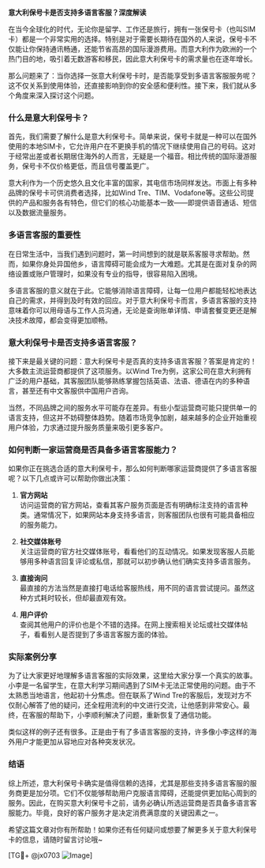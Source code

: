 **意大利保号卡是否支持多语言客服？深度解读**

在当今全球化的时代，无论你是留学、工作还是旅行，拥有一张保号卡（也叫SIM卡）都是一个非常实用的选择。特别是对于需要长期待在国外的人来说，保号卡不仅能让你保持通讯畅通，还能节省高昂的国际漫游费用。而意大利作为欧洲的一个热门目的地，吸引着无数游客和移民，因此意大利保号卡的需求量也在逐年增长。

那么问题来了：当你选择一张意大利保号卡时，是否能享受到多语言客服服务呢？这不仅关系到使用体验，还直接影响到你的安全感和便利性。接下来，我们就从多个角度来深入探讨这个问题。

### 什么是意大利保号卡？

首先，我们需要了解什么是意大利保号卡。简单来说，保号卡就是一种可以在国外使用的本地SIM卡，它允许用户在不更换手机的情况下继续使用自己的号码。这对于经常出差或者长期居住海外的人而言，无疑是一个福音。相比传统的国际漫游服务，保号卡不仅价格更低，而且信号覆盖更广。

意大利作为一个历史悠久且文化丰富的国家，其电信市场同样发达。市面上有多种品牌的保号卡可供消费者选择，比如Wind Tre、TIM、Vodafone等。这些公司提供的产品和服务各有特色，但它们的核心功能基本一致——即提供语音通话、短信以及数据流量服务。

### 多语言客服的重要性

在日常生活中，当我们遇到问题时，第一时间想到的就是联系客服寻求帮助。然而，如果你身处异国他乡，语言障碍可能会成为一大难题。尤其是在面对复杂的网络设置或账户管理时，如果没有专业的指导，很容易陷入困境。

多语言客服的意义就在于此。它能够消除语言障碍，让每一位用户都能轻松地表达自己的需求，并得到及时有效的回应。对于意大利保号卡而言，多语言客服的支持意味着你可以用母语与工作人员沟通，无论是查询账单详情、申请套餐变更还是解决技术故障，都会变得更加顺畅。

### 意大利保号卡是否支持多语言客服？

接下来是最关键的问题：意大利保号卡是否真的支持多语言客服？答案是肯定的！大多数主流运营商都提供了这项服务。以Wind Tre为例，这家公司在意大利拥有广泛的用户基础，其客服团队能够熟练掌握包括英语、法语、德语在内的多种语言，甚至还有中文客服供中国用户咨询。

当然，不同品牌之间的服务水平可能存在差异。有些小型运营商可能只提供单一的语言支持，但这并不妨碍整体趋势。随着市场竞争加剧，越来越多的企业开始重视用户体验，力求通过提升服务质量来吸引更多客户。

### 如何判断一家运营商是否具备多语言客服能力？

如果你正在挑选合适的意大利保号卡，那么如何判断哪家运营商提供了多语言客服呢？以下几点或许可以帮助你做出决策：

1. **官方网站**  
   访问运营商的官方网站，查看其客户服务页面是否有明确标注支持的语言种类。通常情况下，如果网站本身支持多语言，则客服团队也很有可能具备相应的服务能力。

2. **社交媒体账号**  
   关注运营商的官方社交媒体账号，看看他们的互动情况。如果发现客服人员能够用多种语言回复评论或私信，那就可以初步确认他们确实支持多语言服务。

3. **直接询问**  
   最直接的方法当然是直接打电话给客服热线，用不同的语言尝试提问。虽然这种方式耗时较长，但却最直观有效。

4. **用户评价**  
   查阅其他用户的评价也是个不错的选择。在网上搜索相关论坛或社交媒体帖子，看看别人是否提到了多语言客服方面的体验。

### 实际案例分享

为了让大家更好地理解多语言客服的实际效果，这里给大家分享一个真实的故事。小李是一名留学生，在意大利学习期间遇到了SIM卡无法正常使用的问题。由于不太熟悉当地语言，他起初十分焦虑。但在联系了Wind Tre的客服后，发现对方不仅耐心解答了他的疑问，还全程用流利的中文进行交流，让他感到非常安心。最终，在客服的帮助下，小李顺利解决了问题，重新恢复了通信功能。

类似这样的例子还有很多。正是由于有了多语言客服的支持，许多像小李这样的海外用户才能更加从容地应对各种突发状况。

### 结语

综上所述，意大利保号卡确实是值得信赖的选择，尤其是那些支持多语言客服的服务商更是加分项。它们不仅能够帮助用户克服语言障碍，还能提供更加贴心周到的服务。因此，在购买意大利保号卡之前，请务必确认所选运营商是否具备多语言客服能力。毕竟，良好的客户服务才是决定消费满意度的关键因素之一。

希望这篇文章对你有所帮助！如果你还有任何疑问或想要了解更多关于意大利保号卡的信息，请随时留言讨论哦~

[TG💪+ @jx0703 ![Image](https://github.com/user-attachments/assets/dbca1d08-cadb-493c-b0ec-ad6f7a83f270)]